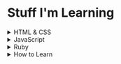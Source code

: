 # Stuff I'm Learning

<details>
<summary>HTML & CSS</summary>

## Border-Sizing Attribute

Setting `box-sizing: border-box;` is an easy way to make CSS sizing computations easier.  By default, setting a width/height value on an object doesn't factor stuff like padding or border values.  So for example, if you define something like this:

```
.box-one {
  padding: 10px;
  height : 100px;
  width  : 100px;
  border : 30px solid red;
  margin : 100px;
}
```

The height in this case is 180 instead of 100.  That's because we have the height, PLUS padding on top and bottom (10 + 10 = 20), PLUS border on top and bottom (30 + 30 = 60).  Alternatively:

```
.box-one {
  padding: 10px;
  height : 100px;
  width  : 100px;
  border : 30px solid red;
  margin : 100px;
  box-sizing: border-box;
}
```

Adding the `box-sizing` attribute ensures width & height computation takes into account the other stuff.  You can set this property on all elements to ensure width/height specifications are exactly what you intend:

```
html {
  box-sizing: border-box;
}

*,
*::before,
*::after {
  box-sizing: inherit;
}
```

</details>

<details>
<summary>JavaScript</summary>

# Set & Map

## Sets

Sets are like Arrays, but values may only occur once in a set.  You can also iterate through a Set in insertion order (the order in which each element was inserted into the set).

```javascript
const mySet1 = new Set();

mySet1.add(1);
mySet1.add(5);
mySet1.add(5); // 5 already exists, so nothing happens here
```

## Maps

Maps are like hashes (they hold key-value pairs), but they remember the original insertion order of the keys.

```javascript
const myMap1 = new Map();

myMap1.set('a', 1);
myMap1.set('b', 2);
myMap1.set('c', 3);

console.log(map1.get('a')); // 1
```

</details>

<details>
<summary>Ruby</summary>

## Shovel Operator

This thingy is called a "shovel operator": `<<`.

It is used to append one thing to another.  For example:

```ruby
quote = "I'll have the tuna."
quote << " No crust."

puts quote
  => I'll have the tuna. No crust.
```

This is similar to the `+=` syntax, with a few important differences:
1. `<<` is more memory efficient since it modifies the existing variable rather than reassigning it (less garbage collection needed)
1. `<<` mutates ALL instances of the variable, for example:

Modifying content with `+=`:
```ruby
quote = "You don't turn your back on family, "
line = quote
line += "even when they do."

puts line
  => You don't turn your back on family, even when they do.

puts quote
  => You don't turn your back on family, 
```

Modifying content with `<<`:
```ruby
quote = "You don't turn your back on family, "
line = quote
line << "even when they do."

puts line
  => You don't turn your back on family, even when they do.

puts quote
  => You don't turn your back on family, even when they do.
```

Notice the `puts` outputs are the same in the second example, even though we performed the `<<` action on `line` and not `quote`. quite interesting.

## Ranges
Ranges can be inclusive of the last value or not, depending on the operator you use.  For example:

```ruby
(1..5).to_a
  => [1, 2, 3, 4, 5]

(1...5).to_a
  => [1, 2, 3, 4]
```

Notice the triple dot expression does not include the final number of the range.  Whereas the double-dot expression DOES include the final number in the range.

## .map() and .collect()

These two methods apply a transformation to items in an array.  For example:

```ruby
array = [1, 2, 3]
new_array = array.map { |item| item + 5 }
  => [6, 7, 8]
```

I've seen `.map()` used more commonly than `.collect()`.

## Spaceship Operator

This is the spaceship operator: `<=>`

It's useful to control flow for comparisons that could be more than simply "true" or "false":

- `-1` if the value on the left is less than the value on the right
- `0` if the value on the left is equal to the value on the right
- `1` if the value on the left is greater than the value on the right

Example:

```ruby
5  <=> 10 #=> -1
10 <=> 10 #=>  0
10 <=>  5 #=>  1
```

## Coercing Truthiness / Falsiness to Booleans

Given that ruby expressions implicitly return a value, testing for booleans can be tricky.  See the following example:

```ruby
  foo = nil
  bar = 'qux'
  isOk = foo || bar

  #=> 'qux'
```

The result is "truthy" in that `bar` has a string value (neither a `nil` or `false` value).  If you were expecting a `true` or `false` value from this code you'd be disappointed.  You can coerce a "truthy" or "falsy" return into true booleans like so:

```ruby
  foo = nil
  bar = 'qux'
  isOk = !!(foo || bar)

  #=> true
```

Where the `!!` operator is doing the heavy lifting.  `!!a` is the equivalent of `!(!a)`, in which the inner `!` converts the value of a to false if it is "truthy", or `true` if a is falsy.  This gets us a boolean value (albeit the opposite of what we wanted).  Then the outer `!` flips the `true` or `false` value, returning the expected boolean value.

## Stacking .with_index()

You can stack `.with_index()` like so:

```
arr = ('a'..'h')

arr.each_with_object({}).with_index do | (item, hash), index |
  hash[item] = index
end

  => {"a"=>0, "b"=>1, "c"=>2, "d"=>3, "e"=>4, "f"=>5, "g"=>6, "h"=>7}
```

## Classes

### Instance Variables

Signified by an `@` symbol before the variable name, instance variables are used to keep track of an object's _state_.
These variables exist for the lifetime of the object instance and is a simple way to tie data to objects.

## Synonyms
`raise` and `fail` are synonyms.  
`.collect()` and `.map()` are synonyms.  
`.select()` and `.find_all()` are synonyms.  

</details>

<details>
<summary>How to Learn</summary>

## Embracing Challenge
Reframe your thinking from:
- "I can't do this" or
- "I don't understand this"

to:
- "I can't do this ... _yet_"
- "I don't understand this ... _yet_"

This can help diffuse a natural instinct to run away from the challenge, cheat the challenge, or search for a simpler challenge for instant gratification.

## Working Through Discomfort
NOPS for dealing with discomfort during learning:
- Notice it.
- Own it.
- Push into it.
- Stay with it.

Allows your anxities to level off and give you the headspace to drag your comfort zone further.  For example if you don't understand recursion, try writing the simplest recursion method you can.

## How to Start Learning
Start with very small, specific goals that are doable.

## Learning by Reading
1. Consider reading the book away from the computer and absorb as much as possible.
1. Come up with questions or thoughts on different ways of approaching a topic.

</details>
